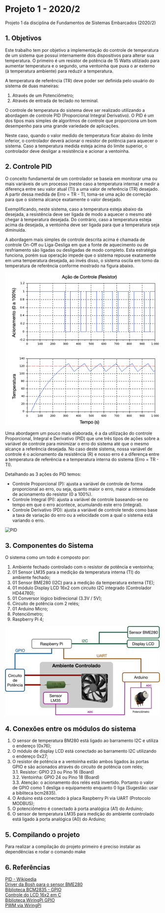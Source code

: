 # Projeto 1 - 2020/2

Projeto 1 da disciplina de Fundamentos de Sistemas Embarcados (2020/2)

## 1. Objetivos

Este trabalho tem por objetivo a implementação do controle de temperatura de um sistema que possui internamente dois dispositivos para alterar sua temperatura. O primeiro é um resistor de potência de 15 Watts utilziado para aumentar temperatura e o segundo, uma ventoinha que puxa o ar externo (à temperatura ambiente) para reduzir a temperatura. 

A temperatura de referência (TR) deve poder ser definida pelo usuário do sistema de duas maneiras:
1. Através de um Potenciômetro;
2. Através de entrada de teclado no terminal.

O controle de temperatura do sistema deve ser realizado utilizando a abordagem de controle PID (Proporcional Integral Derivativo). O PID é um dos tipos mais simples de algoritmos de controle que proporciona um bom desempenho para uma grande variedade de aplicações.

Neste caso, quando o valor medido de temperatura ficar abaixo do limite inferior, o controlador deverá acionar o resistor de potência para aquecer o sistema. Caso a temperatura medida esteja acima do limite superior, o controlador deve desligar a resistência e acionar a ventoinha. 

## 2. Controle PID

O conceito fundamental de um controlador se baseia em monitorar uma ou mais variáveis de um processo (neste caso a temperatura interna) e medir a diferença entre seu valor atual (TI) a uma valor de referência (TR) desejado. A partir dessa medida de Erro = TR - TI, toma-se uma ação de correção para que o sistema alcançe exatamente o valor desejado.

Exemplificando, neste sistema, caso a temperatura esteja abaixo da desejada, a resistência deve ser ligada de modo a aquecer o mesmo até chegar à temperatura desejada. Do contrário, caso a temperatura esteja acima da desejada, a ventoinha deve ser ligada para que a temperatura seja diminuida.

A abordagem mais simples de controle descrita acima é chamada de controle On-Off ou Liga-Desliga em que a fonte de aquecimento ou de resfriamento são ligadas ou desligadas de modo completo. Esta estratégia funciona, porém sua operação impede que o sistema repouse exatamente em uma temperatura desejada, ao invés disso, o sistema oscila em torno da temperatura de referência conforme mostrado na figura abaixo.

<!-- <div style="text-align:center"><img src="/figuras/controle_on_off.png" /></div> -->

![PID](/figuras/controle_on_off.png)

Uma abordagem um pouco mais elaborada, é a da utilização do controle Proporcional, Integral e Derivativo (PID) que une três tipos de ações sobre a variável de controle para minimizar o erro do sistema até que o mesmo alcançe a referência desejada. No caso deste sistema, nossa variável de controle é o acionamento da resistência (R) e nosso erro é a diferença entre a temperatura de referência e a temperatura interna do sistema (Erro = TR - TI).

Detalhando as 3 ações do PID temos:
- Controle Proporcional (P): ajusta a variável de controle de forma proporcional ao erro, ou seja, quanto maior o erro, maior a intensidade de acionamento do resistor (0 a 100%).
- Controle Integral (PI): ajusta a variável de controle baseando-se no tempo em que o erro acontece, acumulando este erro (integral).
- Controle Derivativo (PD): ajusta a variável de controle tendo como base a taxa de variação do erro ou a velocidade com a qual o sistema está variando o erro.

![PID](https://upload.wikimedia.org/wikipedia/commons/4/43/PID_en.svg)


<!-- A histerese é definida como a diferença entre o limite superior e o inferior da variável a ser controlada. Por exemplo, se a temperatura de operação do sistema for definida como 40˚C com histerese de 4˚C, os limites inferior e superior serão respectivamente de 38˚C e 42˚C. -->

## 3. Componentes do Sistema

O sistema como um todo é composto por:
1. Ambiente fechado controlado com o resistor de potência e ventoinha;
2. 01 Sensor LM35 para a medição da temperatura interna (TI) do ambiente fechado;
3. 01 Sensor BME280 (I2C) para a medição da temperatura externa (TE);
4. 01 módulo Display LCD 16x2 com circuito I2C integrado (Controlador HD44780);
5. 01 Conversor lógico bidirecional (3.3V / 5V);
6. Circuito de potência com 2 relés;
6. 01 Arduino Micro;
7. Potenciômetro;
8. Raspberry Pi 4;

![Figura](/figuras/Figura_Trabalho_1_v2.png)

## 4. Conexões entre os módulos do sistema

1. O sensor de temperatura BM280 está ligado ao barramento I2C e utiliza o endereço (0x76);
2. O módulo de display LCD está conectado ao barramento I2C utilizando o endereço 0x27;
3. O resistor de potência e a ventoinha estão ambos ligados às portas GPIO e são acionados através do circuito de potência com relés;  
    3.1. Resistor: GPIO 23 ou Pino 16 (Board)  
    3.2. Ventoinha: GPIO 24 ou Pino 18 (Board)  
    3.3. Atenção: o acionamento dos relés está invertido. Portanto o valor de GPIO como 1 desliga o equipamento enquanto 0 liga (Sugestão: usar a bibliteca bcm2835).  
4. O Arduino está conectado à placa Raspberry Pi via UART (Protocolo MODBUS);
5. O potenciômetro é conectado à porta analógica (A1) do Arduino;
6. O sensor de temperatura LM35 para medição do ambiente controlado está ligado à porta analógica (A0) do Arduino;

## 5. Compilando o projeto

Para realizar a compilação do projeto primeiro é preciso instalar as dependências e rodar o comando make

## 6. Referências

[PID - Wikipedia](https://pt.wikipedia.org/wiki/Controlador_proporcional_integral_derivativo)  
[Driver da Bosh para o sensor BME280](https://github.com/BoschSensortec/BME280_driver)  
[Biblioteca BCM2835 - GPIO](http://www.airspayce.com/mikem/bcm2835/)  
[Controle do LCD 16x2 em C](http://www.bristolwatch.com/rpi/i2clcd.htm)  
[Biblioteca WiringPi GPIO](http://wiringpi.com)  
[PWM via WiringPi](https://www.electronicwings.com/raspberry-pi/raspberry-pi-pwm-generation-using-python-and-c)



